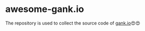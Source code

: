 # awesome-gank.io
The repository is  used to collect the source code of [gank.io](http://gank.io/):heart_eyes::heart_eyes:
